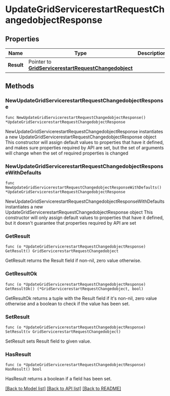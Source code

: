 # UpdateGridServicerestartRequestChangedobjectResponse

## Properties

Name | Type | Description | Notes
------------ | ------------- | ------------- | -------------
**Result** | Pointer to [**GridServicerestartRequestChangedobject**](GridServicerestartRequestChangedobject.md) |  | [optional] 

## Methods

### NewUpdateGridServicerestartRequestChangedobjectResponse

`func NewUpdateGridServicerestartRequestChangedobjectResponse() *UpdateGridServicerestartRequestChangedobjectResponse`

NewUpdateGridServicerestartRequestChangedobjectResponse instantiates a new UpdateGridServicerestartRequestChangedobjectResponse object
This constructor will assign default values to properties that have it defined,
and makes sure properties required by API are set, but the set of arguments
will change when the set of required properties is changed

### NewUpdateGridServicerestartRequestChangedobjectResponseWithDefaults

`func NewUpdateGridServicerestartRequestChangedobjectResponseWithDefaults() *UpdateGridServicerestartRequestChangedobjectResponse`

NewUpdateGridServicerestartRequestChangedobjectResponseWithDefaults instantiates a new UpdateGridServicerestartRequestChangedobjectResponse object
This constructor will only assign default values to properties that have it defined,
but it doesn't guarantee that properties required by API are set

### GetResult

`func (o *UpdateGridServicerestartRequestChangedobjectResponse) GetResult() GridServicerestartRequestChangedobject`

GetResult returns the Result field if non-nil, zero value otherwise.

### GetResultOk

`func (o *UpdateGridServicerestartRequestChangedobjectResponse) GetResultOk() (*GridServicerestartRequestChangedobject, bool)`

GetResultOk returns a tuple with the Result field if it's non-nil, zero value otherwise
and a boolean to check if the value has been set.

### SetResult

`func (o *UpdateGridServicerestartRequestChangedobjectResponse) SetResult(v GridServicerestartRequestChangedobject)`

SetResult sets Result field to given value.

### HasResult

`func (o *UpdateGridServicerestartRequestChangedobjectResponse) HasResult() bool`

HasResult returns a boolean if a field has been set.


[[Back to Model list]](../README.md#documentation-for-models) [[Back to API list]](../README.md#documentation-for-api-endpoints) [[Back to README]](../README.md)


